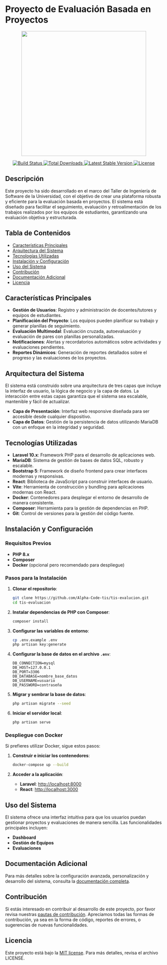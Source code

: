 # Proyecto de Evaluación Basada en Proyectos

<p align="center">
  <a href="https://laravel.com" target="_blank">
    <img src="https://raw.githubusercontent.com/laravel/art/master/logo-lockup/5%20SVG/2%20CMYK/1%20Full%20Color/laravel-logolockup-cmyk-red.svg" width="400">
  </a>
</p>

<p align="center">
  <a href="https://travis-ci.org/laravel/framework">
    <img src="https://travis-ci.org/laravel/framework.svg" alt="Build Status">
  </a>
  <a href="https://packagist.org/packages/laravel/framework">
    <img src="https://img.shields.io/packagist/dt/laravel/framework" alt="Total Downloads">
  </a>
  <a href="https://packagist.org/packages/laravel/framework">
    <img src="https://img.shields.io/packagist/v/laravel/framework" alt="Latest Stable Version">
  </a>
  <a href="https://packagist.org/packages/laravel/framework">
    <img src="https://img.shields.io/packagist/l/laravel/framework" alt="License">
  </a>
</p>

## Descripción

Este proyecto ha sido desarrollado en el marco del Taller de Ingeniería de Software de la Universidad, con el objetivo de crear una plataforma robusta y eficiente para la evaluación basada en proyectos. El sistema está diseñado para facilitar el seguimiento, evaluación y retroalimentación de los trabajos realizados por los equipos de estudiantes, garantizando una evaluación objetiva y estructurada.

## Tabla de Contenidos

- [Características Principales](#características-principales)
- [Arquitectura del Sistema](#arquitectura-del-sistema)
- [Tecnologías Utilizadas](#tecnologías-utilizadas)
- [Instalación y Configuración](#instalación-y-configuración)
- [Uso del Sistema](#uso-del-sistema)
- [Contribución](#contribución)
- [Documentación Adicional](#documentación-adicional)
- [Licencia](#licencia)

## Características Principales

- **Gestión de Usuarios**: Registro y administración de docentes/tutores y equipos de estudiantes.
- **Planificación del Proyecto**: Los equipos pueden planificar su trabajo y generar planillas de seguimiento.
- **Evaluación Multimodal**: Evaluación cruzada, autoevaluación y evaluación de pares con planillas personalizadas.
- **Notificaciones**: Alertas y recordatorios automáticos sobre actividades y evaluaciones pendientes.
- **Reportes Dinámicos**: Generación de reportes detallados sobre el progreso y las evaluaciones de los proyectos.

## Arquitectura del Sistema

El sistema está construido sobre una arquitectura de tres capas que incluye la interfaz de usuario, la lógica de negocio y la capa de datos. La interacción entre estas capas garantiza que el sistema sea escalable, mantenible y fácil de actualizar.

- **Capa de Presentación**: Interfaz web responsive diseñada para ser accesible desde cualquier dispositivo.
- **Capa de Datos**: Gestión de la persistencia de datos utilizando MariaDB con un enfoque en la integridad y seguridad.

## Tecnologías Utilizadas

- **Laravel 10.x**: Framework PHP para el desarrollo de aplicaciones web.
- **MariaDB**: Sistema de gestión de bases de datos SQL, robusto y escalable.
- **Bootstrap 5**: Framework de diseño frontend para crear interfaces modernas y responsivas.
- **React**: Biblioteca de JavaScript para construir interfaces de usuario.
- **Vite**: Herramienta de construcción y bundling para aplicaciones modernas con React.
- **Docker**: Contenedores para desplegar el entorno de desarrollo de manera consistente.
- **Composer**: Herramienta para la gestión de dependencias en PHP.
- **Git**: Control de versiones para la gestión del código fuente.

## Instalación y Configuración

### Requisitos Previos

- **PHP 8.x**
- **Composer**
- **Docker** (opcional pero recomendado para despliegue)

### Pasos para la Instalación

1. **Clonar el repositorio**:

    ```bash
    git clone https://github.com/Alpha-Code-tis/tis-evalucion.git
    cd tis-evaluacion
    ```

2. **Instalar dependencias de PHP con Composer**:

    ```bash
    composer install
    ```

3. **Configurar las variables de entorno**:

    ```bash
    cp .env.example .env
    php artisan key:generate
    ```

4. **Configurar la base de datos en el archivo `.env`**:

    ```env
    DB_CONNECTION=mysql
    DB_HOST=127.0.0.1
    DB_PORT=3306
    DB_DATABASE=nombre_base_datos
    DB_USERNAME=usuario
    DB_PASSWORD=contraseña
    ```

5. **Migrar y sembrar la base de datos**:

    ```bash
    php artisan migrate --seed
    ```

6. **Iniciar el servidor local**:

    ```bash
    php artisan serve
    ```

### Despliegue con Docker

Si prefieres utilizar Docker, sigue estos pasos:

1. **Construir e iniciar los contenedores**:

    ```bash
    docker-compose up --build
    ```

2. **Acceder a la aplicación**:

    - **Laravel**: [http://localhost:8000](http://localhost:8000)
    - **React**: [http://localhost:3000](http://localhost:3000)

## Uso del Sistema

El sistema ofrece una interfaz intuitiva para que los usuarios puedan gestionar proyectos y evaluaciones de manera sencilla. Las funcionalidades principales incluyen:

- **Dashboard**
- **Gestión de Equipos**
- **Evaluaciones**

## Documentación Adicional

Para más detalles sobre la configuración avanzada, personalización y desarrollo del sistema, consulta la [documentación completa](enlace-a-documentacion-adicional).

## Contribución

Si estás interesado en contribuir al desarrollo de este proyecto, por favor revisa nuestras [pautas de contribución](enlace-a-pautas-de-contribucion). Apreciamos todas las formas de contribución, ya sea en la forma de código, reportes de errores, o sugerencias de nuevas funcionalidades.

## Licencia

Este proyecto está bajo la [MIT license](https://opensource.org/licenses/MIT). Para más detalles, revisa el archivo LICENSE.
